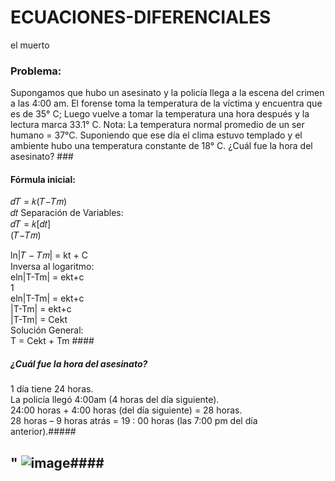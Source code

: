 # ECUACIONES-DIFERENCIALES 
el muerto 

###  Problema: ###

Supongamos que hubo un asesinato y la policía llega a la escena del crimen a las 4:00 am. El forense toma la temperatura de la víctima y encuentra que es de 35° C; Luego vuelve a tomar la temperatura una hora después y la lectura marca 33.1° C.  Nota: La temperatura normal promedio de un ser humano = 37°C. Suponiendo que ese día el clima estuvo templado y el ambiente hubo una temperatura constante de 18° C. ¿Cuál fue la hora del asesinato?                                      ###

####  Fórmula inicial:  
𝑑𝑇 
 = 𝑘(𝑇−𝑇𝑚)  
𝑑𝑡 
Separación de Variables:  
𝑑𝑇 
  = 𝑘[𝑑𝑡]  
(𝑇−𝑇𝑚) 
    
ln|𝑇 − 𝑇𝑚| = kt + C  
Inversa al logaritmo:   
eln|T-Tm| = ekt+c         
1  
 eln|T-Tm| = ekt+c       
|T-Tm| = ekt+c    
|T-Tm| = Cekt  
Solución General:   
T = Cekt + Tm   ####  

#####  ¿Cuál fue la hora del asesinato?  
  
1 día tiene 24 horas.  
La policía llegó 4:00am (4 horas del día siguiente).  
24:00 horas + 4:00 horas (del día siguiente) = 28 horas.  
28 horas – 9 horas atrás = 19 : 00 horas (las 7:00 pm del día anterior).#####    







## " ![image](https://user-images.githubusercontent.com/90293645/144946199-d9f0e73d-7c24-4253-abd8-0530a21134c0.png)#### 


